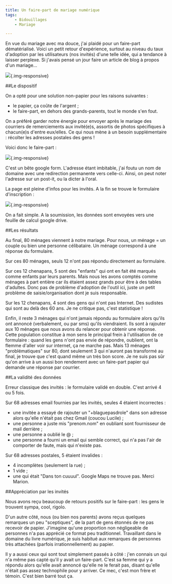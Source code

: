```yaml
---
title: Un faire-part de mariage numérique
tags:
    - Bidouillages
    - Mariage

---
```

En vue du mariage avec ma douce, j'ai plaidé pour un faire-part dématérialisé. Voici un petit retour d'expérience, surtout au niveau du taux d'adoption par les utilisateurs (nos invités) d'une telle idée, qui a tendance à laisser perplexe. Si j'avais pensé un jour faire un article de blog à propos d'un mariage...

![](/images/wedding-meme.jpg){.img-responsive}

<!--more-->

##Le dispositif

On a opté pour une solution non-papier pour les raisons suivantes :

* le papier, ça coûte de l'argent ;
* le faire-part, en dehors des grands-parents, tout le monde s'en fout.

On a préféré garder notre énergie pour envoyer après le mariage des courriers de remerciements aux invité(e)s, assortis de photos spécifiques à chacun(e)s d'entre eux/elles. Ce qui nous mène à un besoin supplémentaire : récolter les adresses postales des gens !

Voici donc le faire-part :

![](/images/faire-part-top.png){.img-responsive}

C'est un bête google form. L'adresse étant imbitable, j'ai foutu un nom de domaine avec une redirection permanente vers celle-ci. Ainsi, on peut noter l'adresse sur un post-it, ou la dicter à l'oral.

La page est pleine d'infos pour les invités. A la fin se trouve le formulaire d'inscription :

![](/images/faire-part-form.png){.img-responsive}

On a fait simple. A la soumission, les données sont envoyées vers une feuille de calcul google drive.

##Les résultats

Au final, 80 ménages viennent à notre mariage. Pour nous, un ménage = un couple ou bien une personne célibataire. Un ménage correspond à une réponse du formulaire.

Sur ces 80 ménages, seuls 12 n'ont pas répondu directement au formulaire.

Sur ces 12 chenapans, 5 sont des "enfants" qui ont en fait été marqués comme enfants par leurs parents. Mais nous les avons comptés comme ménages à part entière car ils étaient assez grands pour être à des tables d'adultes. Donc pas de problème d'adoption de l'outil ici, juste un petit problème de saisie/organisation dont je suis responsable.

Sur les 12 chenapans, 4 sont des gens qui n'ont pas Internet. Des sudistes qui sont au delà des 60 ans. Je ne critique pas, c'est statistique !

Enfin, il reste 3 ménages qui n'ont jamais répondu au formulaire alors qu'ils ont annoncé (verbalement, ou par sms) qu'ils viendraient. Ils sont à rajouter aux 10 ménages que nous avons du relancer pour obtenir une réponse. Cette population constitue à mon sens le principal frein à l'utilisation de ce formulaire : quand les gens n'ont pas envie de répondre, oublient, ont la flemme d'aller voir sur internet, ça ne marche pas. Mais 13 ménages "problématiques" sur 80, dont seulement 3 qui n'auront pas transformé au final, je trouve que c'est quand même un très bon score. Je ne suis pas sûr qu'on arrive à un aussi bon rendement avec un faire-part papier qui demande une réponse par courrier.

##La validité des données

Erreur classique des invités : le formulaire validé en double. C'est arrivé 4 ou 5 fois.

Sur 68 adresses email fournies par les invités, seules 4 étaient incorrectes :

* une invitée a essayé de rajouter un "+blaguepasdrole" dans son adresse alors qu'elle n'était pas chez Gmail (coucou Lucile) ;
* une personne a juste mis "prenom.nom" en oubliant sont fournisseur de mail derrière ;
* une personne a oublié le @ ;
* une personne a fourni un email qui semble correct, qui n'a pas l'air de comporter de faute, mais qui n'existe pas.

Sur 68 adresses postales, 5 étaient invalides :

* 4 incomplètes (seulement la rue) ;
* 1 vide ;
* une qui était "Dans ton cuuuul". Google Maps ne trouve pas. Merci Marion.

##Appréciation par les invités

Nous avons reçu beaucoup de retours positifs sur le faire-part : les gens le trouvent sympa, cool, rigolo.

D'un autre côté, nous (ou bien nos parents) avons reçus quelques remarques un peu "sceptiques", de la part de gens étonnés de ne pas recevoir de papier. J'imagine qu'une proportion non négligeable de personnes n'a pas apprécié ce format peu traditionnel. Travaillant dans le domaine du livre numérique, je suis habitué aux remarques de personnes très attachées (parfois irrationnellement) au papier.

Il y a aussi ceux qui sont tout simplement passés à côté : j'en connais un qui n'a même pas capté qu'il y avait un faire-part. C'est sa femme qui y a répondu alors qu'elle avait annoncé qu'elle ne le ferait pas, disant qu'elle n'était pas assez technophile pour y arriver. Ce mec, c'est mon frère et témoin. C'est bien barré tout ça.
